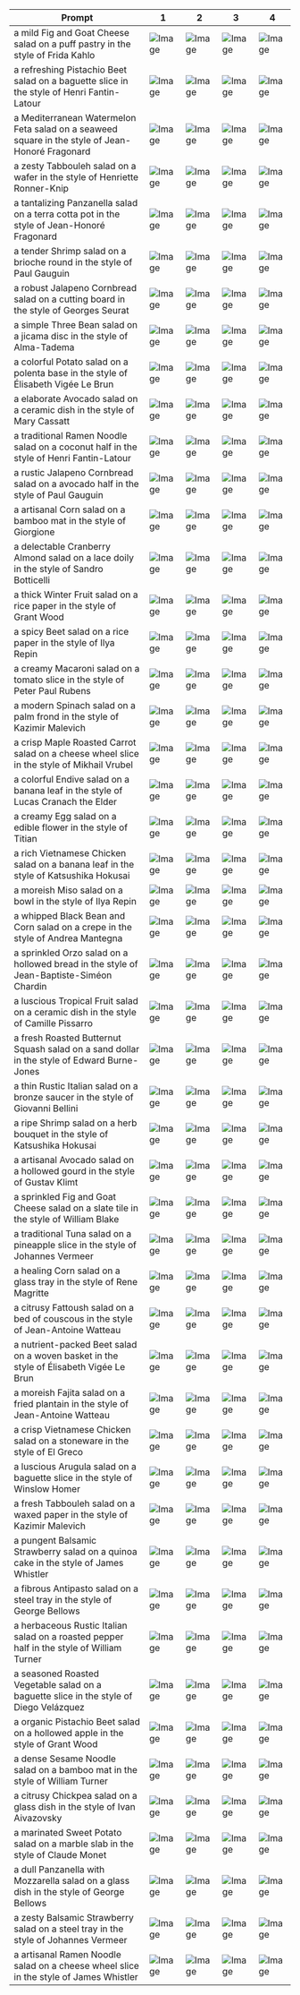 | Prompt | 1 | 2 | 3 | 4 |
|-|-|-|-|-|
| a mild Fig and Goat Cheese salad on a puff pastry in the style of Frida Kahlo | ![Image](https://salad-benchmark-public-assets.s3.us-east-2.amazonaws.com/sdxl/3b793a36-19c9-4fd0-b1b3-f04ce77c8f58-0.jpg) | ![Image](https://salad-benchmark-public-assets.s3.us-east-2.amazonaws.com/sdxl/3b793a36-19c9-4fd0-b1b3-f04ce77c8f58-1.jpg) | ![Image](https://salad-benchmark-public-assets.s3.us-east-2.amazonaws.com/sdxl/3b793a36-19c9-4fd0-b1b3-f04ce77c8f58-2.jpg) | ![Image](https://salad-benchmark-public-assets.s3.us-east-2.amazonaws.com/sdxl/3b793a36-19c9-4fd0-b1b3-f04ce77c8f58-3.jpg) |
| a refreshing Pistachio Beet salad on a baguette slice in the style of Henri Fantin-Latour | ![Image](https://salad-benchmark-public-assets.s3.us-east-2.amazonaws.com/sdxl/d6e937fd-3ebc-44b4-bb25-cc1d2939edb6-0.jpg) | ![Image](https://salad-benchmark-public-assets.s3.us-east-2.amazonaws.com/sdxl/d6e937fd-3ebc-44b4-bb25-cc1d2939edb6-1.jpg) | ![Image](https://salad-benchmark-public-assets.s3.us-east-2.amazonaws.com/sdxl/d6e937fd-3ebc-44b4-bb25-cc1d2939edb6-2.jpg) | ![Image](https://salad-benchmark-public-assets.s3.us-east-2.amazonaws.com/sdxl/d6e937fd-3ebc-44b4-bb25-cc1d2939edb6-3.jpg) |
| a Mediterranean Watermelon Feta salad on a seaweed square in the style of Jean-Honoré Fragonard | ![Image](https://salad-benchmark-public-assets.s3.us-east-2.amazonaws.com/sdxl/027f95aa-96dc-4bf5-a6e1-c59c6122e7da-0.jpg) | ![Image](https://salad-benchmark-public-assets.s3.us-east-2.amazonaws.com/sdxl/027f95aa-96dc-4bf5-a6e1-c59c6122e7da-1.jpg) | ![Image](https://salad-benchmark-public-assets.s3.us-east-2.amazonaws.com/sdxl/027f95aa-96dc-4bf5-a6e1-c59c6122e7da-2.jpg) | ![Image](https://salad-benchmark-public-assets.s3.us-east-2.amazonaws.com/sdxl/027f95aa-96dc-4bf5-a6e1-c59c6122e7da-3.jpg) |
| a zesty Tabbouleh salad on a wafer in the style of Henriette Ronner-Knip | ![Image](https://salad-benchmark-public-assets.s3.us-east-2.amazonaws.com/sdxl/808fdbfd-ef6f-4cdb-bf80-b79dd7f576e8-0.jpg) | ![Image](https://salad-benchmark-public-assets.s3.us-east-2.amazonaws.com/sdxl/808fdbfd-ef6f-4cdb-bf80-b79dd7f576e8-1.jpg) | ![Image](https://salad-benchmark-public-assets.s3.us-east-2.amazonaws.com/sdxl/808fdbfd-ef6f-4cdb-bf80-b79dd7f576e8-2.jpg) | ![Image](https://salad-benchmark-public-assets.s3.us-east-2.amazonaws.com/sdxl/808fdbfd-ef6f-4cdb-bf80-b79dd7f576e8-3.jpg) |
| a tantalizing Panzanella salad on a terra cotta pot in the style of Jean-Honoré Fragonard | ![Image](https://salad-benchmark-public-assets.s3.us-east-2.amazonaws.com/sdxl/78ed0581-7425-47ac-a565-18eab80709f9-0.jpg) | ![Image](https://salad-benchmark-public-assets.s3.us-east-2.amazonaws.com/sdxl/78ed0581-7425-47ac-a565-18eab80709f9-1.jpg) | ![Image](https://salad-benchmark-public-assets.s3.us-east-2.amazonaws.com/sdxl/78ed0581-7425-47ac-a565-18eab80709f9-2.jpg) | ![Image](https://salad-benchmark-public-assets.s3.us-east-2.amazonaws.com/sdxl/78ed0581-7425-47ac-a565-18eab80709f9-3.jpg) |
| a tender Shrimp salad on a brioche round in the style of Paul Gauguin | ![Image](https://salad-benchmark-public-assets.s3.us-east-2.amazonaws.com/sdxl/310fc791-b5ad-46b1-81cd-9342392c7e95-0.jpg) | ![Image](https://salad-benchmark-public-assets.s3.us-east-2.amazonaws.com/sdxl/310fc791-b5ad-46b1-81cd-9342392c7e95-1.jpg) | ![Image](https://salad-benchmark-public-assets.s3.us-east-2.amazonaws.com/sdxl/310fc791-b5ad-46b1-81cd-9342392c7e95-2.jpg) | ![Image](https://salad-benchmark-public-assets.s3.us-east-2.amazonaws.com/sdxl/310fc791-b5ad-46b1-81cd-9342392c7e95-3.jpg) |
| a robust Jalapeno Cornbread salad on a cutting board in the style of Georges Seurat | ![Image](https://salad-benchmark-public-assets.s3.us-east-2.amazonaws.com/sdxl/32f91917-e249-4ced-a11e-1ef84bbe2bb6-0.jpg) | ![Image](https://salad-benchmark-public-assets.s3.us-east-2.amazonaws.com/sdxl/32f91917-e249-4ced-a11e-1ef84bbe2bb6-1.jpg) | ![Image](https://salad-benchmark-public-assets.s3.us-east-2.amazonaws.com/sdxl/32f91917-e249-4ced-a11e-1ef84bbe2bb6-2.jpg) | ![Image](https://salad-benchmark-public-assets.s3.us-east-2.amazonaws.com/sdxl/32f91917-e249-4ced-a11e-1ef84bbe2bb6-3.jpg) |
| a simple Three Bean salad on a jicama disc in the style of Alma-Tadema | ![Image](https://salad-benchmark-public-assets.s3.us-east-2.amazonaws.com/sdxl/0cc71e2e-072b-4951-bcae-dd835f7901c9-0.jpg) | ![Image](https://salad-benchmark-public-assets.s3.us-east-2.amazonaws.com/sdxl/0cc71e2e-072b-4951-bcae-dd835f7901c9-1.jpg) | ![Image](https://salad-benchmark-public-assets.s3.us-east-2.amazonaws.com/sdxl/0cc71e2e-072b-4951-bcae-dd835f7901c9-2.jpg) | ![Image](https://salad-benchmark-public-assets.s3.us-east-2.amazonaws.com/sdxl/0cc71e2e-072b-4951-bcae-dd835f7901c9-3.jpg) |
| a colorful Potato salad on a polenta base in the style of Élisabeth Vigée Le Brun | ![Image](https://salad-benchmark-public-assets.s3.us-east-2.amazonaws.com/sdxl/aeab8b3c-2a34-4282-a0b9-886112c5aa29-0.jpg) | ![Image](https://salad-benchmark-public-assets.s3.us-east-2.amazonaws.com/sdxl/aeab8b3c-2a34-4282-a0b9-886112c5aa29-1.jpg) | ![Image](https://salad-benchmark-public-assets.s3.us-east-2.amazonaws.com/sdxl/aeab8b3c-2a34-4282-a0b9-886112c5aa29-2.jpg) | ![Image](https://salad-benchmark-public-assets.s3.us-east-2.amazonaws.com/sdxl/aeab8b3c-2a34-4282-a0b9-886112c5aa29-3.jpg) |
| a elaborate Avocado salad on a ceramic dish in the style of Mary Cassatt | ![Image](https://salad-benchmark-public-assets.s3.us-east-2.amazonaws.com/sdxl/e00fd5bc-2ddf-4039-a1b4-90b2ff1f547e-0.jpg) | ![Image](https://salad-benchmark-public-assets.s3.us-east-2.amazonaws.com/sdxl/e00fd5bc-2ddf-4039-a1b4-90b2ff1f547e-1.jpg) | ![Image](https://salad-benchmark-public-assets.s3.us-east-2.amazonaws.com/sdxl/e00fd5bc-2ddf-4039-a1b4-90b2ff1f547e-2.jpg) | ![Image](https://salad-benchmark-public-assets.s3.us-east-2.amazonaws.com/sdxl/e00fd5bc-2ddf-4039-a1b4-90b2ff1f547e-3.jpg) |
| a traditional Ramen Noodle salad on a coconut half in the style of Henri Fantin-Latour | ![Image](https://salad-benchmark-public-assets.s3.us-east-2.amazonaws.com/sdxl/c7716a19-2b83-4739-bc6a-ef64e22248ee-0.jpg) | ![Image](https://salad-benchmark-public-assets.s3.us-east-2.amazonaws.com/sdxl/c7716a19-2b83-4739-bc6a-ef64e22248ee-1.jpg) | ![Image](https://salad-benchmark-public-assets.s3.us-east-2.amazonaws.com/sdxl/c7716a19-2b83-4739-bc6a-ef64e22248ee-2.jpg) | ![Image](https://salad-benchmark-public-assets.s3.us-east-2.amazonaws.com/sdxl/c7716a19-2b83-4739-bc6a-ef64e22248ee-3.jpg) |
| a rustic Jalapeno Cornbread salad on a avocado half in the style of Paul Gauguin | ![Image](https://salad-benchmark-public-assets.s3.us-east-2.amazonaws.com/sdxl/7bc7e1ec-4df4-48b9-aeb0-c8bb8a1f8d82-0.jpg) | ![Image](https://salad-benchmark-public-assets.s3.us-east-2.amazonaws.com/sdxl/7bc7e1ec-4df4-48b9-aeb0-c8bb8a1f8d82-1.jpg) | ![Image](https://salad-benchmark-public-assets.s3.us-east-2.amazonaws.com/sdxl/7bc7e1ec-4df4-48b9-aeb0-c8bb8a1f8d82-2.jpg) | ![Image](https://salad-benchmark-public-assets.s3.us-east-2.amazonaws.com/sdxl/7bc7e1ec-4df4-48b9-aeb0-c8bb8a1f8d82-3.jpg) |
| a artisanal Corn salad on a bamboo mat in the style of Giorgione | ![Image](https://salad-benchmark-public-assets.s3.us-east-2.amazonaws.com/sdxl/85ec2309-f4bd-40cc-b73d-ec4e1db33b10-0.jpg) | ![Image](https://salad-benchmark-public-assets.s3.us-east-2.amazonaws.com/sdxl/85ec2309-f4bd-40cc-b73d-ec4e1db33b10-1.jpg) | ![Image](https://salad-benchmark-public-assets.s3.us-east-2.amazonaws.com/sdxl/85ec2309-f4bd-40cc-b73d-ec4e1db33b10-2.jpg) | ![Image](https://salad-benchmark-public-assets.s3.us-east-2.amazonaws.com/sdxl/85ec2309-f4bd-40cc-b73d-ec4e1db33b10-3.jpg) |
| a delectable Cranberry Almond salad on a lace doily in the style of Sandro Botticelli | ![Image](https://salad-benchmark-public-assets.s3.us-east-2.amazonaws.com/sdxl/44a3ff6d-0121-46a8-bf52-330b207615bc-0.jpg) | ![Image](https://salad-benchmark-public-assets.s3.us-east-2.amazonaws.com/sdxl/44a3ff6d-0121-46a8-bf52-330b207615bc-1.jpg) | ![Image](https://salad-benchmark-public-assets.s3.us-east-2.amazonaws.com/sdxl/44a3ff6d-0121-46a8-bf52-330b207615bc-2.jpg) | ![Image](https://salad-benchmark-public-assets.s3.us-east-2.amazonaws.com/sdxl/44a3ff6d-0121-46a8-bf52-330b207615bc-3.jpg) |
| a thick Winter Fruit salad on a rice paper in the style of Grant Wood | ![Image](https://salad-benchmark-public-assets.s3.us-east-2.amazonaws.com/sdxl/5354ca09-1008-4def-b281-10c74d3a9c56-0.jpg) | ![Image](https://salad-benchmark-public-assets.s3.us-east-2.amazonaws.com/sdxl/5354ca09-1008-4def-b281-10c74d3a9c56-1.jpg) | ![Image](https://salad-benchmark-public-assets.s3.us-east-2.amazonaws.com/sdxl/5354ca09-1008-4def-b281-10c74d3a9c56-2.jpg) | ![Image](https://salad-benchmark-public-assets.s3.us-east-2.amazonaws.com/sdxl/5354ca09-1008-4def-b281-10c74d3a9c56-3.jpg) |
| a spicy Beet salad on a rice paper in the style of Ilya Repin | ![Image](https://salad-benchmark-public-assets.s3.us-east-2.amazonaws.com/sdxl/65951078-ba2e-4891-8ea4-eb32540586c9-0.jpg) | ![Image](https://salad-benchmark-public-assets.s3.us-east-2.amazonaws.com/sdxl/65951078-ba2e-4891-8ea4-eb32540586c9-1.jpg) | ![Image](https://salad-benchmark-public-assets.s3.us-east-2.amazonaws.com/sdxl/65951078-ba2e-4891-8ea4-eb32540586c9-2.jpg) | ![Image](https://salad-benchmark-public-assets.s3.us-east-2.amazonaws.com/sdxl/65951078-ba2e-4891-8ea4-eb32540586c9-3.jpg) |
| a creamy Macaroni salad on a tomato slice in the style of Peter Paul Rubens | ![Image](https://salad-benchmark-public-assets.s3.us-east-2.amazonaws.com/sdxl/78c1d2ad-5969-45e5-857e-381779d15ec1-0.jpg) | ![Image](https://salad-benchmark-public-assets.s3.us-east-2.amazonaws.com/sdxl/78c1d2ad-5969-45e5-857e-381779d15ec1-1.jpg) | ![Image](https://salad-benchmark-public-assets.s3.us-east-2.amazonaws.com/sdxl/78c1d2ad-5969-45e5-857e-381779d15ec1-2.jpg) | ![Image](https://salad-benchmark-public-assets.s3.us-east-2.amazonaws.com/sdxl/78c1d2ad-5969-45e5-857e-381779d15ec1-3.jpg) |
| a modern Spinach salad on a palm frond in the style of Kazimir Malevich | ![Image](https://salad-benchmark-public-assets.s3.us-east-2.amazonaws.com/sdxl/df973ebc-ba86-41b5-9ed4-5be78836e22f-0.jpg) | ![Image](https://salad-benchmark-public-assets.s3.us-east-2.amazonaws.com/sdxl/df973ebc-ba86-41b5-9ed4-5be78836e22f-1.jpg) | ![Image](https://salad-benchmark-public-assets.s3.us-east-2.amazonaws.com/sdxl/df973ebc-ba86-41b5-9ed4-5be78836e22f-2.jpg) | ![Image](https://salad-benchmark-public-assets.s3.us-east-2.amazonaws.com/sdxl/df973ebc-ba86-41b5-9ed4-5be78836e22f-3.jpg) |
| a crisp Maple Roasted Carrot salad on a cheese wheel slice in the style of Mikhail Vrubel | ![Image](https://salad-benchmark-public-assets.s3.us-east-2.amazonaws.com/sdxl/cf3a0876-f8b2-4c24-84ce-7a5bcc1fb76c-0.jpg) | ![Image](https://salad-benchmark-public-assets.s3.us-east-2.amazonaws.com/sdxl/cf3a0876-f8b2-4c24-84ce-7a5bcc1fb76c-1.jpg) | ![Image](https://salad-benchmark-public-assets.s3.us-east-2.amazonaws.com/sdxl/cf3a0876-f8b2-4c24-84ce-7a5bcc1fb76c-2.jpg) | ![Image](https://salad-benchmark-public-assets.s3.us-east-2.amazonaws.com/sdxl/cf3a0876-f8b2-4c24-84ce-7a5bcc1fb76c-3.jpg) |
| a colorful Endive salad on a banana leaf in the style of Lucas Cranach the Elder | ![Image](https://salad-benchmark-public-assets.s3.us-east-2.amazonaws.com/sdxl/5ea50071-01e4-4ea5-b158-f2b04e278c01-0.jpg) | ![Image](https://salad-benchmark-public-assets.s3.us-east-2.amazonaws.com/sdxl/5ea50071-01e4-4ea5-b158-f2b04e278c01-1.jpg) | ![Image](https://salad-benchmark-public-assets.s3.us-east-2.amazonaws.com/sdxl/5ea50071-01e4-4ea5-b158-f2b04e278c01-2.jpg) | ![Image](https://salad-benchmark-public-assets.s3.us-east-2.amazonaws.com/sdxl/5ea50071-01e4-4ea5-b158-f2b04e278c01-3.jpg) |
| a creamy Egg salad on a edible flower in the style of Titian | ![Image](https://salad-benchmark-public-assets.s3.us-east-2.amazonaws.com/sdxl/7101d273-8197-45ac-9c58-abf6f2202a52-0.jpg) | ![Image](https://salad-benchmark-public-assets.s3.us-east-2.amazonaws.com/sdxl/7101d273-8197-45ac-9c58-abf6f2202a52-1.jpg) | ![Image](https://salad-benchmark-public-assets.s3.us-east-2.amazonaws.com/sdxl/7101d273-8197-45ac-9c58-abf6f2202a52-2.jpg) | ![Image](https://salad-benchmark-public-assets.s3.us-east-2.amazonaws.com/sdxl/7101d273-8197-45ac-9c58-abf6f2202a52-3.jpg) |
| a rich Vietnamese Chicken salad on a banana leaf in the style of Katsushika Hokusai | ![Image](https://salad-benchmark-public-assets.s3.us-east-2.amazonaws.com/sdxl/4e45e567-fb14-4718-88e4-6064f0e23379-0.jpg) | ![Image](https://salad-benchmark-public-assets.s3.us-east-2.amazonaws.com/sdxl/4e45e567-fb14-4718-88e4-6064f0e23379-1.jpg) | ![Image](https://salad-benchmark-public-assets.s3.us-east-2.amazonaws.com/sdxl/4e45e567-fb14-4718-88e4-6064f0e23379-2.jpg) | ![Image](https://salad-benchmark-public-assets.s3.us-east-2.amazonaws.com/sdxl/4e45e567-fb14-4718-88e4-6064f0e23379-3.jpg) |
| a moreish Miso salad on a bowl in the style of Ilya Repin | ![Image](https://salad-benchmark-public-assets.s3.us-east-2.amazonaws.com/sdxl/8fb1db2b-8163-49d4-96bf-8fefa5f64a9d-0.jpg) | ![Image](https://salad-benchmark-public-assets.s3.us-east-2.amazonaws.com/sdxl/8fb1db2b-8163-49d4-96bf-8fefa5f64a9d-1.jpg) | ![Image](https://salad-benchmark-public-assets.s3.us-east-2.amazonaws.com/sdxl/8fb1db2b-8163-49d4-96bf-8fefa5f64a9d-2.jpg) | ![Image](https://salad-benchmark-public-assets.s3.us-east-2.amazonaws.com/sdxl/8fb1db2b-8163-49d4-96bf-8fefa5f64a9d-3.jpg) |
| a whipped Black Bean and Corn salad on a crepe in the style of Andrea Mantegna | ![Image](https://salad-benchmark-public-assets.s3.us-east-2.amazonaws.com/sdxl/16424fe5-80d7-497c-905e-6f62220b9f9d-0.jpg) | ![Image](https://salad-benchmark-public-assets.s3.us-east-2.amazonaws.com/sdxl/16424fe5-80d7-497c-905e-6f62220b9f9d-1.jpg) | ![Image](https://salad-benchmark-public-assets.s3.us-east-2.amazonaws.com/sdxl/16424fe5-80d7-497c-905e-6f62220b9f9d-2.jpg) | ![Image](https://salad-benchmark-public-assets.s3.us-east-2.amazonaws.com/sdxl/16424fe5-80d7-497c-905e-6f62220b9f9d-3.jpg) |
| a sprinkled Orzo salad on a hollowed bread in the style of Jean-Baptiste-Siméon Chardin | ![Image](https://salad-benchmark-public-assets.s3.us-east-2.amazonaws.com/sdxl/71b05ee3-5b8d-4f5d-9348-679b047ac19b-0.jpg) | ![Image](https://salad-benchmark-public-assets.s3.us-east-2.amazonaws.com/sdxl/71b05ee3-5b8d-4f5d-9348-679b047ac19b-1.jpg) | ![Image](https://salad-benchmark-public-assets.s3.us-east-2.amazonaws.com/sdxl/71b05ee3-5b8d-4f5d-9348-679b047ac19b-2.jpg) | ![Image](https://salad-benchmark-public-assets.s3.us-east-2.amazonaws.com/sdxl/71b05ee3-5b8d-4f5d-9348-679b047ac19b-3.jpg) |
| a luscious Tropical Fruit salad on a ceramic dish in the style of Camille Pissarro | ![Image](https://salad-benchmark-public-assets.s3.us-east-2.amazonaws.com/sdxl/76f36091-67c0-4929-b57e-bec196f1f146-0.jpg) | ![Image](https://salad-benchmark-public-assets.s3.us-east-2.amazonaws.com/sdxl/76f36091-67c0-4929-b57e-bec196f1f146-1.jpg) | ![Image](https://salad-benchmark-public-assets.s3.us-east-2.amazonaws.com/sdxl/76f36091-67c0-4929-b57e-bec196f1f146-2.jpg) | ![Image](https://salad-benchmark-public-assets.s3.us-east-2.amazonaws.com/sdxl/76f36091-67c0-4929-b57e-bec196f1f146-3.jpg) |
| a fresh Roasted Butternut Squash salad on a sand dollar in the style of Edward Burne-Jones | ![Image](https://salad-benchmark-public-assets.s3.us-east-2.amazonaws.com/sdxl/2372105f-1256-4995-9283-245c39405ea0-0.jpg) | ![Image](https://salad-benchmark-public-assets.s3.us-east-2.amazonaws.com/sdxl/2372105f-1256-4995-9283-245c39405ea0-1.jpg) | ![Image](https://salad-benchmark-public-assets.s3.us-east-2.amazonaws.com/sdxl/2372105f-1256-4995-9283-245c39405ea0-2.jpg) | ![Image](https://salad-benchmark-public-assets.s3.us-east-2.amazonaws.com/sdxl/2372105f-1256-4995-9283-245c39405ea0-3.jpg) |
| a thin Rustic Italian salad on a bronze saucer in the style of Giovanni Bellini | ![Image](https://salad-benchmark-public-assets.s3.us-east-2.amazonaws.com/sdxl/341d2fb0-af2e-41ea-b30e-34b0af29da18-0.jpg) | ![Image](https://salad-benchmark-public-assets.s3.us-east-2.amazonaws.com/sdxl/341d2fb0-af2e-41ea-b30e-34b0af29da18-1.jpg) | ![Image](https://salad-benchmark-public-assets.s3.us-east-2.amazonaws.com/sdxl/341d2fb0-af2e-41ea-b30e-34b0af29da18-2.jpg) | ![Image](https://salad-benchmark-public-assets.s3.us-east-2.amazonaws.com/sdxl/341d2fb0-af2e-41ea-b30e-34b0af29da18-3.jpg) |
| a ripe Shrimp salad on a herb bouquet in the style of Katsushika Hokusai | ![Image](https://salad-benchmark-public-assets.s3.us-east-2.amazonaws.com/sdxl/c8d841ce-60b8-4932-8b18-e5730a144579-0.jpg) | ![Image](https://salad-benchmark-public-assets.s3.us-east-2.amazonaws.com/sdxl/c8d841ce-60b8-4932-8b18-e5730a144579-1.jpg) | ![Image](https://salad-benchmark-public-assets.s3.us-east-2.amazonaws.com/sdxl/c8d841ce-60b8-4932-8b18-e5730a144579-2.jpg) | ![Image](https://salad-benchmark-public-assets.s3.us-east-2.amazonaws.com/sdxl/c8d841ce-60b8-4932-8b18-e5730a144579-3.jpg) |
| a artisanal Avocado salad on a hollowed gourd in the style of Gustav Klimt | ![Image](https://salad-benchmark-public-assets.s3.us-east-2.amazonaws.com/sdxl/10997b2b-89fc-4462-af4b-0e668992741d-0.jpg) | ![Image](https://salad-benchmark-public-assets.s3.us-east-2.amazonaws.com/sdxl/10997b2b-89fc-4462-af4b-0e668992741d-1.jpg) | ![Image](https://salad-benchmark-public-assets.s3.us-east-2.amazonaws.com/sdxl/10997b2b-89fc-4462-af4b-0e668992741d-2.jpg) | ![Image](https://salad-benchmark-public-assets.s3.us-east-2.amazonaws.com/sdxl/10997b2b-89fc-4462-af4b-0e668992741d-3.jpg) |
| a sprinkled Fig and Goat Cheese salad on a slate tile in the style of William Blake | ![Image](https://salad-benchmark-public-assets.s3.us-east-2.amazonaws.com/sdxl/716dfcdc-003c-405b-97c0-b61d2bab30fb-0.jpg) | ![Image](https://salad-benchmark-public-assets.s3.us-east-2.amazonaws.com/sdxl/716dfcdc-003c-405b-97c0-b61d2bab30fb-1.jpg) | ![Image](https://salad-benchmark-public-assets.s3.us-east-2.amazonaws.com/sdxl/716dfcdc-003c-405b-97c0-b61d2bab30fb-2.jpg) | ![Image](https://salad-benchmark-public-assets.s3.us-east-2.amazonaws.com/sdxl/716dfcdc-003c-405b-97c0-b61d2bab30fb-3.jpg) |
| a traditional Tuna salad on a pineapple slice in the style of Johannes Vermeer | ![Image](https://salad-benchmark-public-assets.s3.us-east-2.amazonaws.com/sdxl/a54c55d0-d8c8-4ac1-9192-c784492fed64-0.jpg) | ![Image](https://salad-benchmark-public-assets.s3.us-east-2.amazonaws.com/sdxl/a54c55d0-d8c8-4ac1-9192-c784492fed64-1.jpg) | ![Image](https://salad-benchmark-public-assets.s3.us-east-2.amazonaws.com/sdxl/a54c55d0-d8c8-4ac1-9192-c784492fed64-2.jpg) | ![Image](https://salad-benchmark-public-assets.s3.us-east-2.amazonaws.com/sdxl/a54c55d0-d8c8-4ac1-9192-c784492fed64-3.jpg) |
| a healing Corn salad on a glass tray in the style of Rene Magritte | ![Image](https://salad-benchmark-public-assets.s3.us-east-2.amazonaws.com/sdxl/da3c552b-79b7-4817-ba2c-4d7f28e03a6e-0.jpg) | ![Image](https://salad-benchmark-public-assets.s3.us-east-2.amazonaws.com/sdxl/da3c552b-79b7-4817-ba2c-4d7f28e03a6e-1.jpg) | ![Image](https://salad-benchmark-public-assets.s3.us-east-2.amazonaws.com/sdxl/da3c552b-79b7-4817-ba2c-4d7f28e03a6e-2.jpg) | ![Image](https://salad-benchmark-public-assets.s3.us-east-2.amazonaws.com/sdxl/da3c552b-79b7-4817-ba2c-4d7f28e03a6e-3.jpg) |
| a citrusy Fattoush salad on a bed of couscous in the style of Jean-Antoine Watteau | ![Image](https://salad-benchmark-public-assets.s3.us-east-2.amazonaws.com/sdxl/4ab8f21c-aaad-4fb4-967f-39d10043bda3-0.jpg) | ![Image](https://salad-benchmark-public-assets.s3.us-east-2.amazonaws.com/sdxl/4ab8f21c-aaad-4fb4-967f-39d10043bda3-1.jpg) | ![Image](https://salad-benchmark-public-assets.s3.us-east-2.amazonaws.com/sdxl/4ab8f21c-aaad-4fb4-967f-39d10043bda3-2.jpg) | ![Image](https://salad-benchmark-public-assets.s3.us-east-2.amazonaws.com/sdxl/4ab8f21c-aaad-4fb4-967f-39d10043bda3-3.jpg) |
| a nutrient-packed Beet salad on a woven basket in the style of Élisabeth Vigée Le Brun | ![Image](https://salad-benchmark-public-assets.s3.us-east-2.amazonaws.com/sdxl/c98fea57-b193-4dfa-8539-d01567e8c93b-0.jpg) | ![Image](https://salad-benchmark-public-assets.s3.us-east-2.amazonaws.com/sdxl/c98fea57-b193-4dfa-8539-d01567e8c93b-1.jpg) | ![Image](https://salad-benchmark-public-assets.s3.us-east-2.amazonaws.com/sdxl/c98fea57-b193-4dfa-8539-d01567e8c93b-2.jpg) | ![Image](https://salad-benchmark-public-assets.s3.us-east-2.amazonaws.com/sdxl/c98fea57-b193-4dfa-8539-d01567e8c93b-3.jpg) |
| a moreish Fajita salad on a fried plantain in the style of Jean-Antoine Watteau | ![Image](https://salad-benchmark-public-assets.s3.us-east-2.amazonaws.com/sdxl/5456feeb-4ca1-45a5-bea0-d7bbc405dbf0-0.jpg) | ![Image](https://salad-benchmark-public-assets.s3.us-east-2.amazonaws.com/sdxl/5456feeb-4ca1-45a5-bea0-d7bbc405dbf0-1.jpg) | ![Image](https://salad-benchmark-public-assets.s3.us-east-2.amazonaws.com/sdxl/5456feeb-4ca1-45a5-bea0-d7bbc405dbf0-2.jpg) | ![Image](https://salad-benchmark-public-assets.s3.us-east-2.amazonaws.com/sdxl/5456feeb-4ca1-45a5-bea0-d7bbc405dbf0-3.jpg) |
| a crisp Vietnamese Chicken salad on a stoneware in the style of El Greco | ![Image](https://salad-benchmark-public-assets.s3.us-east-2.amazonaws.com/sdxl/1ed582eb-7076-40a8-943f-9f285b41d7b6-0.jpg) | ![Image](https://salad-benchmark-public-assets.s3.us-east-2.amazonaws.com/sdxl/1ed582eb-7076-40a8-943f-9f285b41d7b6-1.jpg) | ![Image](https://salad-benchmark-public-assets.s3.us-east-2.amazonaws.com/sdxl/1ed582eb-7076-40a8-943f-9f285b41d7b6-2.jpg) | ![Image](https://salad-benchmark-public-assets.s3.us-east-2.amazonaws.com/sdxl/1ed582eb-7076-40a8-943f-9f285b41d7b6-3.jpg) |
| a luscious Arugula salad on a baguette slice in the style of Winslow Homer | ![Image](https://salad-benchmark-public-assets.s3.us-east-2.amazonaws.com/sdxl/9706dfda-d167-41d0-84aa-d5aef7ec3a5a-0.jpg) | ![Image](https://salad-benchmark-public-assets.s3.us-east-2.amazonaws.com/sdxl/9706dfda-d167-41d0-84aa-d5aef7ec3a5a-1.jpg) | ![Image](https://salad-benchmark-public-assets.s3.us-east-2.amazonaws.com/sdxl/9706dfda-d167-41d0-84aa-d5aef7ec3a5a-2.jpg) | ![Image](https://salad-benchmark-public-assets.s3.us-east-2.amazonaws.com/sdxl/9706dfda-d167-41d0-84aa-d5aef7ec3a5a-3.jpg) |
| a fresh Tabbouleh salad on a waxed paper in the style of Kazimir Malevich | ![Image](https://salad-benchmark-public-assets.s3.us-east-2.amazonaws.com/sdxl/3994267a-5b64-44be-a330-d90f9a6b9f6a-0.jpg) | ![Image](https://salad-benchmark-public-assets.s3.us-east-2.amazonaws.com/sdxl/3994267a-5b64-44be-a330-d90f9a6b9f6a-1.jpg) | ![Image](https://salad-benchmark-public-assets.s3.us-east-2.amazonaws.com/sdxl/3994267a-5b64-44be-a330-d90f9a6b9f6a-2.jpg) | ![Image](https://salad-benchmark-public-assets.s3.us-east-2.amazonaws.com/sdxl/3994267a-5b64-44be-a330-d90f9a6b9f6a-3.jpg) |
| a pungent Balsamic Strawberry salad on a quinoa cake in the style of James Whistler | ![Image](https://salad-benchmark-public-assets.s3.us-east-2.amazonaws.com/sdxl/042c2a30-52e9-4afa-8c78-7b40ba18507d-0.jpg) | ![Image](https://salad-benchmark-public-assets.s3.us-east-2.amazonaws.com/sdxl/042c2a30-52e9-4afa-8c78-7b40ba18507d-1.jpg) | ![Image](https://salad-benchmark-public-assets.s3.us-east-2.amazonaws.com/sdxl/042c2a30-52e9-4afa-8c78-7b40ba18507d-2.jpg) | ![Image](https://salad-benchmark-public-assets.s3.us-east-2.amazonaws.com/sdxl/042c2a30-52e9-4afa-8c78-7b40ba18507d-3.jpg) |
| a fibrous Antipasto salad on a steel tray in the style of George Bellows | ![Image](https://salad-benchmark-public-assets.s3.us-east-2.amazonaws.com/sdxl/27239556-9593-42de-976d-2352a7ef7b93-0.jpg) | ![Image](https://salad-benchmark-public-assets.s3.us-east-2.amazonaws.com/sdxl/27239556-9593-42de-976d-2352a7ef7b93-1.jpg) | ![Image](https://salad-benchmark-public-assets.s3.us-east-2.amazonaws.com/sdxl/27239556-9593-42de-976d-2352a7ef7b93-2.jpg) | ![Image](https://salad-benchmark-public-assets.s3.us-east-2.amazonaws.com/sdxl/27239556-9593-42de-976d-2352a7ef7b93-3.jpg) |
| a herbaceous Rustic Italian salad on a roasted pepper half in the style of William Turner | ![Image](https://salad-benchmark-public-assets.s3.us-east-2.amazonaws.com/sdxl/7c6fdaa2-e2d8-4233-9dc7-2826eb3470f8-0.jpg) | ![Image](https://salad-benchmark-public-assets.s3.us-east-2.amazonaws.com/sdxl/7c6fdaa2-e2d8-4233-9dc7-2826eb3470f8-1.jpg) | ![Image](https://salad-benchmark-public-assets.s3.us-east-2.amazonaws.com/sdxl/7c6fdaa2-e2d8-4233-9dc7-2826eb3470f8-2.jpg) | ![Image](https://salad-benchmark-public-assets.s3.us-east-2.amazonaws.com/sdxl/7c6fdaa2-e2d8-4233-9dc7-2826eb3470f8-3.jpg) |
| a seasoned Roasted Vegetable salad on a baguette slice in the style of Diego Velázquez | ![Image](https://salad-benchmark-public-assets.s3.us-east-2.amazonaws.com/sdxl/8a93a0b5-76e0-4dc3-8af4-ea49d9e8eeb0-0.jpg) | ![Image](https://salad-benchmark-public-assets.s3.us-east-2.amazonaws.com/sdxl/8a93a0b5-76e0-4dc3-8af4-ea49d9e8eeb0-1.jpg) | ![Image](https://salad-benchmark-public-assets.s3.us-east-2.amazonaws.com/sdxl/8a93a0b5-76e0-4dc3-8af4-ea49d9e8eeb0-2.jpg) | ![Image](https://salad-benchmark-public-assets.s3.us-east-2.amazonaws.com/sdxl/8a93a0b5-76e0-4dc3-8af4-ea49d9e8eeb0-3.jpg) |
| a organic Pistachio Beet salad on a hollowed apple in the style of Grant Wood | ![Image](https://salad-benchmark-public-assets.s3.us-east-2.amazonaws.com/sdxl/eb4fc575-5f30-4ca5-a577-0bec8ac085cb-0.jpg) | ![Image](https://salad-benchmark-public-assets.s3.us-east-2.amazonaws.com/sdxl/eb4fc575-5f30-4ca5-a577-0bec8ac085cb-1.jpg) | ![Image](https://salad-benchmark-public-assets.s3.us-east-2.amazonaws.com/sdxl/eb4fc575-5f30-4ca5-a577-0bec8ac085cb-2.jpg) | ![Image](https://salad-benchmark-public-assets.s3.us-east-2.amazonaws.com/sdxl/eb4fc575-5f30-4ca5-a577-0bec8ac085cb-3.jpg) |
| a dense Sesame Noodle salad on a bamboo mat in the style of William Turner | ![Image](https://salad-benchmark-public-assets.s3.us-east-2.amazonaws.com/sdxl/0e9d2540-7a69-4959-8d3f-800b00018e80-0.jpg) | ![Image](https://salad-benchmark-public-assets.s3.us-east-2.amazonaws.com/sdxl/0e9d2540-7a69-4959-8d3f-800b00018e80-1.jpg) | ![Image](https://salad-benchmark-public-assets.s3.us-east-2.amazonaws.com/sdxl/0e9d2540-7a69-4959-8d3f-800b00018e80-2.jpg) | ![Image](https://salad-benchmark-public-assets.s3.us-east-2.amazonaws.com/sdxl/0e9d2540-7a69-4959-8d3f-800b00018e80-3.jpg) |
| a citrusy Chickpea salad on a glass dish in the style of Ivan Aivazovsky | ![Image](https://salad-benchmark-public-assets.s3.us-east-2.amazonaws.com/sdxl/83156895-e3d5-48a1-b530-5d35214035c7-0.jpg) | ![Image](https://salad-benchmark-public-assets.s3.us-east-2.amazonaws.com/sdxl/83156895-e3d5-48a1-b530-5d35214035c7-1.jpg) | ![Image](https://salad-benchmark-public-assets.s3.us-east-2.amazonaws.com/sdxl/83156895-e3d5-48a1-b530-5d35214035c7-2.jpg) | ![Image](https://salad-benchmark-public-assets.s3.us-east-2.amazonaws.com/sdxl/83156895-e3d5-48a1-b530-5d35214035c7-3.jpg) |
| a marinated Sweet Potato salad on a marble slab in the style of Claude Monet | ![Image](https://salad-benchmark-public-assets.s3.us-east-2.amazonaws.com/sdxl/4a0bda7d-d126-4108-be9b-8001781e6bcf-0.jpg) | ![Image](https://salad-benchmark-public-assets.s3.us-east-2.amazonaws.com/sdxl/4a0bda7d-d126-4108-be9b-8001781e6bcf-1.jpg) | ![Image](https://salad-benchmark-public-assets.s3.us-east-2.amazonaws.com/sdxl/4a0bda7d-d126-4108-be9b-8001781e6bcf-2.jpg) | ![Image](https://salad-benchmark-public-assets.s3.us-east-2.amazonaws.com/sdxl/4a0bda7d-d126-4108-be9b-8001781e6bcf-3.jpg) |
| a dull Panzanella with Mozzarella salad on a glass dish in the style of George Bellows | ![Image](https://salad-benchmark-public-assets.s3.us-east-2.amazonaws.com/sdxl/8195b27c-97e0-4efa-8e56-3d5f69fa82e9-0.jpg) | ![Image](https://salad-benchmark-public-assets.s3.us-east-2.amazonaws.com/sdxl/8195b27c-97e0-4efa-8e56-3d5f69fa82e9-1.jpg) | ![Image](https://salad-benchmark-public-assets.s3.us-east-2.amazonaws.com/sdxl/8195b27c-97e0-4efa-8e56-3d5f69fa82e9-2.jpg) | ![Image](https://salad-benchmark-public-assets.s3.us-east-2.amazonaws.com/sdxl/8195b27c-97e0-4efa-8e56-3d5f69fa82e9-3.jpg) |
| a zesty Balsamic Strawberry salad on a steel tray in the style of Johannes Vermeer | ![Image](https://salad-benchmark-public-assets.s3.us-east-2.amazonaws.com/sdxl/32b326e5-eba6-4a4d-8e09-fbd2e08f6daf-0.jpg) | ![Image](https://salad-benchmark-public-assets.s3.us-east-2.amazonaws.com/sdxl/32b326e5-eba6-4a4d-8e09-fbd2e08f6daf-1.jpg) | ![Image](https://salad-benchmark-public-assets.s3.us-east-2.amazonaws.com/sdxl/32b326e5-eba6-4a4d-8e09-fbd2e08f6daf-2.jpg) | ![Image](https://salad-benchmark-public-assets.s3.us-east-2.amazonaws.com/sdxl/32b326e5-eba6-4a4d-8e09-fbd2e08f6daf-3.jpg) |
| a artisanal Ramen Noodle salad on a cheese wheel slice in the style of James Whistler | ![Image](https://salad-benchmark-public-assets.s3.us-east-2.amazonaws.com/sdxl/86353858-a7f9-49a7-bc46-a7adc413c1ed-0.jpg) | ![Image](https://salad-benchmark-public-assets.s3.us-east-2.amazonaws.com/sdxl/86353858-a7f9-49a7-bc46-a7adc413c1ed-1.jpg) | ![Image](https://salad-benchmark-public-assets.s3.us-east-2.amazonaws.com/sdxl/86353858-a7f9-49a7-bc46-a7adc413c1ed-2.jpg) | ![Image](https://salad-benchmark-public-assets.s3.us-east-2.amazonaws.com/sdxl/86353858-a7f9-49a7-bc46-a7adc413c1ed-3.jpg) |
